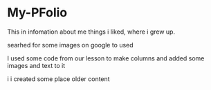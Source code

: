 # My-PFolio

This in infomation about me things  i liked, where i grew up.

searhed for some images on google to used 

I used some code from our lesson to make columns and  added some images and text to it 

i i created some place older content
